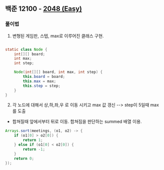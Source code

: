 ## 백준 12100 - [2048 (Easy)](https://www.acmicpc.net/problem/12100)

### 풀이법

1. 변형된 게임판, 스텝, max로 이루어진 클래스 구현.
~~~JAVA

static class Node {
    int[][] board;
    int max;
    int step;

    Node(int[][] board, int max, int step) {
        this.board = board;
        this.max = max;
        this.step = step;
    }
}

~~~
2. 각 노드에 대해서 상,하,좌,우 로 이동 시키고 max 값 갱신 --> step이 5일때 max를 도출
- 합쳐질때 앞에서부터 뒤로 이동. 합쳐짐을 판단하는 summed 배열 이용.
```JAVA
Arrays.sort(meetings, (o1, o2) -> {
    if (o1[0] > o2[0]) {
        return 1;
    } else if (o1[0] < o2[0]) {
        return -1;
    }
    return 0;
});
```

